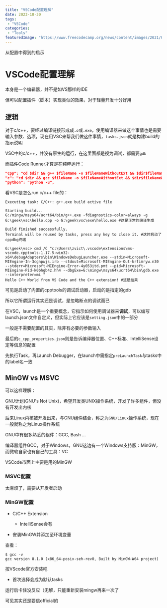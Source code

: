 ```yaml
---
title: "VSCode配置理解"
date: 2023-10-30
tags:
 - "VSCode"
categories:
 - "Tools"
featuredImage: "https://www.freecodecamp.org/news/content/images/2021/08/vscode.png"
---
```


从配置中得到的启示

<!--more-->

# VSCode配置理解

本身是一个编辑器，并不是如VS那样的IDE

但可以配置插件（脚本）实现类似的效果，对于轻量开发十分好用

## 逻辑

对于c/c++，要经过编译链接形成成`.o`或`.exe`，使用编译器来做这个事情也是需要输入参数、选项，现在用VSC来帮我们做这件事情，`tasks.json`就是构建build的指示说明

VSC中的c/c++，并没有原生的运行，在这里面都是视为调试，都需要`gdb`

而插件Code Runner才算是在纯粹运行：

```json
"cpp": "cd $dir && g++ $fileName -o $fileNameWithoutExt && $dir$fileNameWithoutExt",
"c": "cd $dir && gcc $fileName -o $fileNameWithoutExt && $dir$fileNameWithoutExt",
"python": "python -u",
```

看VSC是怎么run c/c++ file的：

```
Executing task: C/C++: g++.exe build active file 

Starting build...
G:/mingw/msys64/ucrt64/bin/g++.exe -fdiagnostics-color=always -g G:\geek\vsc\hello.cpp -o G:\geek\vsc\exe\hello.exe #这是正常的编译生成

Build finished successfully.
Terminal will be reused by tasks, press any key to close it. #这时启动了cppdbg终端
```

```
G:\geek\vsc> cmd /C "c:\Users\zvict\.vscode\extensions\ms-vscode.cpptools-1.17.5-win32-x64\debugAdapters\bin\WindowsDebugLauncher.exe --stdin=Microsoft-MIEngine-In-3cgnpwjs.irb --stdout=Microsoft-MIEngine-Out-krfimryw.n30 --stderr=Microsoft-MIEngine-Error-4y053itd.pmt --pid=Microsoft-MIEngine-Pid-k0bhgb4z.hh4 --dbgExe=G:\mingw\msys64\ucrt64\bin\gdb.exe --interpreter=mi "
Hello C++ World from VS Code and the C++ extension! #这是结果
```

可见是启动了内置的cpptools的调试启动器，启动的是指定的gdb

所以它所谓运行其实还是调试，是忽略断点的调试而已

在VSC，launch是一个重要概念，它指示如何使用调试器来**调试**，可以编写launch.json文件自定义，但实际上它应该是`setting.json`中的一部分

一般是不需要配置的其实，除非有必要的参数输入

最后的`c_cpp_properties.json`则是告诉编译器位置、C++标准、IntelliSense设定等信息的配置

先执行Task，再Launch Debugger，在launch中需指定`preLaunchTask`与tasks中的label名一致

## MinGW vs MSVC

可以这样理解：

GNU计划(GNU's Not Unix)，希望开发类UNIX操作系统，开发了许多组件，但没有开发出内核

后来Linux内核被开发出来，与GNU组件结合，称之为`GNU/Linux`操作系统，现在一般就称之为Linux操作系统

GNU中有很多熟悉的组件：GCC, Bash ...

编译器组件GCC，对于Windows，GNU这边有一个Windows支持版：MinGW，而微软自家也有自己的工具：VC

VSCode市面上主要是用的MinGW

### MSVC配置

太麻烦了，需要从开发者启动

### MinGW配置

- C/C++ Extension
  - IntelliSense会有

- 安装MinGW并添加至环境变量

查看：

```
$ gcc -v
gcc version 8.1.0 (x86_64-posix-seh-rev0, Built by MinGW-W64 project)
```

按VScode官方安装吧

- 首次选择会成为默认tasks

运行后卡住没反应（无解，只能重新安装mingw再来一次了

可见其实还是要信official的
